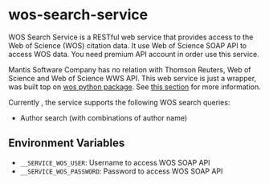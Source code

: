 # wos-search-service

WOS Search Service is a RESTful web service that provides access to the Web of Science (WOS) citation data.
It use Web of Science SOAP API to access WOS data. You need premium API account in order use this service.

Mantis Software Company has no relation with Thomson Reuters, Web of Science and Web of Science WWS API. 
This web service is just a wrapper, was built top on [wos python package](https://github.com/enricobacis/wos).
See [this section](https://github.com/enricobacis/wos#faq-i-cannot-connect-) for more information.

Currently , the service supports the following WOS search queries:
- Author search (with combinations of author name)


## Environment Variables
- `__SERVICE_WOS_USER`: Username to access WOS SOAP API
- `__SERVICE_WOS_PASSWORD`: Password to access WOS SOAP API

